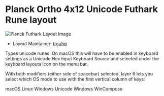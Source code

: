 # Planck Ortho 4x12 Unicode Futhark Rune layout

![Planck Futhark Layout Image](https://i.imgur.com/9PWhagl.png)

* Layout Maintainer: [trguhq](https://github.com/trguhq)

Types unicode runes. On macOS this will have to be enabled in keyboard
settings as a Unicode Hex Input Keyboard Source and selected under the
keyboard layouts icon on the menu bar.

With both modifiers (either side of spacebar) selected, layer 6
lets you select which OS mode to use with the first vertical column
of keys:

macOS
Linux
Windows Unicode
Windows WinCompose
